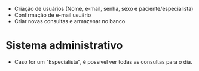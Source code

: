 - Criação de usuários (Nome, e-mail, senha, sexo e paciente/especialista)
- Confirmação de e-mail usuário
- Criar novas consultas e armazenar no banco

# Sistema administrativo
- Caso for um "Especialista", é possível ver todas as consultas para o dia.